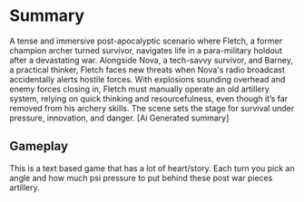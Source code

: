 # Summary
A tense and immersive post-apocalyptic scenario where Fletch, a former champion archer turned survivor, navigates life in a para-military holdout after a devastating war. Alongside Nova, a tech-savvy survivor, and Barney, a practical thinker, Fletch faces new threats when Nova's radio broadcast accidentally alerts hostile forces. With explosions sounding overhead and enemy forces closing in, Fletch must manually operate an old artillery system, relying on quick thinking and resourcefulness, even though it’s far removed from his archery skills. The scene sets the stage for survival under pressure, innovation, and danger. [Ai Generated summary]

## Gameplay
This is a text based game that has a lot of heart/story. Each turn you pick an angle and how much psi pressure to put behind these post war pieces artillery. 
